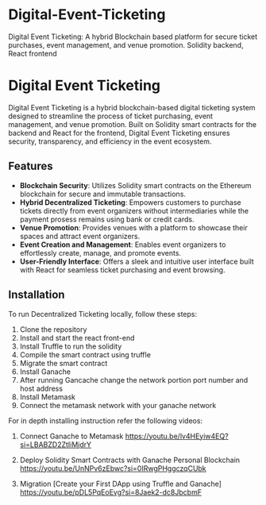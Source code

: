 # Digital-Event-Ticketing
Digital Event Ticketing: A hybrid Blockchain based platform for secure ticket purchases, event management, and venue promotion. Solidity backend, React frontend
# Digital Event Ticketing

Digital Event Ticketing is a hybrid blockchain-based digital ticketing system designed to streamline the process of ticket purchasing, event management, and venue promotion. Built on Solidity smart contracts for the backend and React for the frontend, Digital Event Ticketing ensures security, transparency, and efficiency in the event ecosystem.

## Features

- **Blockchain Security**: Utilizes Solidity smart contracts on the Ethereum blockchain for secure and immutable transactions.
- **Hybrid Decentralized Ticketing**: Empowers customers to purchase tickets directly from event organizers without intermediaries while the payment prosess remains using bank or credit cards.
- **Venue Promotion**: Provides venues with a platform to showcase their spaces and attract event organizers.
- **Event Creation and Management**: Enables event organizers to effortlessly create, manage, and promote events.
- **User-Friendly Interface**: Offers a sleek and intuitive user interface built with React for seamless ticket purchasing and event browsing.

## Installation

To run Decentralized Ticketing locally, follow these steps:

1. Clone the repository
2. Install and start the react front-end
3. Install Truffle to run the solidity
4. Compile the smart contract using truffle 
5. Migrate the smart contract 
6. Install Ganache 
7. After running Gancache change the network portion port number and host address
8. Install Metamask 
9. Connect the metamask network with your ganache network

For in depth installing instruction refer the following videos:

1. Connect Ganache to Metamask
https://youtu.be/lv4HEyiw4EQ?si=LBABZD2ZtIiMjdrY

2. Deploy Solidity Smart Contracts with Ganache Personal Blockchain
https://youtu.be/UnNPv6zEbwc?si=0IRwgPHggczqCUbk

3. Migration [Create your First DApp using Truffle and Ganache]
https://youtu.be/pDL5PqEoEvg?si=8Jaek2-dc8JbcbmF







